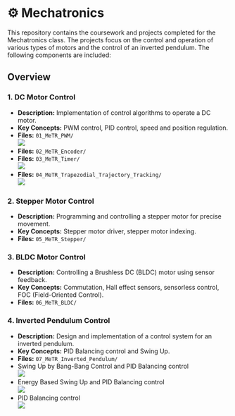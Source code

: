 # ⚙ Mechatronics
This repository contains the coursework and projects completed for the Mechatronics class. The projects focus on the control and operation of various types of motors and the control of an inverted pendulum. The following components are included:


## Overview

### 1. DC Motor Control
- **Description:** Implementation of control algorithms to operate a DC motor.
- **Key Concepts:** PWM control, PID control, speed and position regulation.
- **Files:** `01_MeTR_PWM/`  
  <a href="https://youtube.com/shorts/9POyLZO8iC0?feature=share"><img src="https://img.shields.io/badge/YouTube-FF0000?style=for-the-badge&logo=youtube&logoColor=white"/></a>
- **Files:** `02_MeTR_Encoder/`
- **Files:** `03_MeTR_Timer/`  
  <a href="https://youtube.com/shorts/ksDDeBqZKb4?feature=share"><img src="https://img.shields.io/badge/YouTube-FF0000?style=for-the-badge&logo=youtube&logoColor=white"/></a>
- **Files:** `04_MeTR_Trapezodial_Trajectory_Tracking/`  
  <a href="https://youtube.com/shorts/N7a_fgtnn20?feature=share"><img src="https://img.shields.io/badge/YouTube-FF0000?style=for-the-badge&logo=youtube&logoColor=white"/></a>

### 2. Stepper Motor Control
- **Description:** Programming and controlling a stepper motor for precise movement.
- **Key Concepts:** Stepper motor driver, stepper motor indexing.
- **Files:** `05_MeTR_Stepper/`

### 3. BLDC Motor Control
- **Description:** Controlling a Brushless DC (BLDC) motor using sensor feedback.
- **Key Concepts:** Commutation, Hall effect sensors, sensorless control, FOC (Field-Oriented Control).
- **Files:** `06_MeTR_BLDC/`

### 4. Inverted Pendulum Control
- **Description:** Design and implementation of a control system for an inverted pendulum.
- **Key Concepts:** PID Balancing control and Swing Up.
- **Files:** `07_MeTR_Inverted_Pendulum/`
- Swing Up by Bang-Bang Control and PID Balancing control  
  <a href="https://www.youtube.com/watch?v=M16-Izn_8K4"><img src="https://img.shields.io/badge/YouTube-FF0000?style=for-the-badge&logo=youtube&logoColor=white"/></a>
- Energy Based Swing Up and PID Balancing control  
  <a href="https://www.youtube.com/watch?v=eSvOrTcRFEs"><img src="https://img.shields.io/badge/YouTube-FF0000?style=for-the-badge&logo=youtube&logoColor=white"/></a>
- PID Balancing control  
  <a href="https://www.youtube.com/watch?v=EB0JsRLRheY"><img src="https://img.shields.io/badge/YouTube-FF0000?style=for-the-badge&logo=youtube&logoColor=white"/></a>

